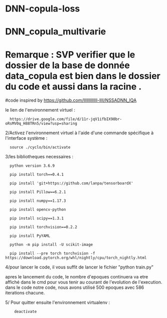 # DNN-copula-loss
# DNN_copula_multivarie


# Remarque : SVP verifier que le dossier de la base de donnée data_copula est bien dans le dossier du code et aussi dans la racine .


#code inspired by https://github.com/lllllllllllll-llll/NSSADNN_IQA

le lien de l'environnement virtuel :

      https://drive.google.com/file/d/11r-jqV1ifbIX90br-oRsMV0q_H88TRn5/view?usp=sharing


2/Activez l'environnement virtuel à l'aide d'une commande spécifique à l'interface système :
   
      source ./cyclo/bin/activate


3/les bibliotheques necessaires :

      
      python version 3.6.9
      
      pip install torch==0.4.1

      pip install 'git+https://github.com/lanpa/tensorboardX'

      pip install Pillow==6.2.1

      pip install numpy==1.17.3

      pip install opencv-python

      pip install scipy==1.3.1

      pip install torchvision==0.2.2
     
      pip install PyYAML
      
      python -m pip install -U scikit-image
      
      pip install --pre torch torchvision -f                     https://download.pytorch.org/whl/nightly/cpu/torch_nightly.html
      
4/pour lancer le code, il vous suffit de lancer le fichier "python train.py"

apres le lancement du code, le nombre d'epoques continuera va etre affiché dans le cmd pour vous tenir au courant de l'evolution de l'execution. dans le code notre code, nous 
avons utilisé 500 epoques avec 586 iterations chacune.

5/ Pour quitter ensuite l'environnement virtualenv :
      
        deactivate
   

